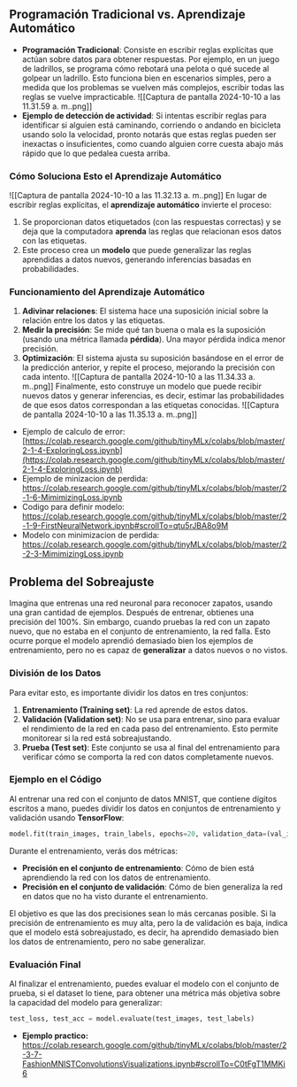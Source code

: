 

## **Programación Tradicional vs. Aprendizaje Automático**
- **Programación Tradicional**: Consiste en escribir reglas explícitas que actúan sobre datos para obtener respuestas. Por ejemplo, en un juego de ladrillos, se programa cómo rebotará una pelota o qué sucede al golpear un ladrillo. Esto funciona bien en escenarios simples, pero a medida que los problemas se vuelven más complejos, escribir todas las reglas se vuelve impracticable.
  ![[Captura de pantalla 2024-10-10 a las 11.31.59 a. m..png]]
- **Ejemplo de detección de actividad**: Si intentas escribir reglas para identificar si alguien está caminando, corriendo o andando en bicicleta usando solo la velocidad, pronto notarás que estas reglas pueden ser inexactas o insuficientes, como cuando alguien corre cuesta abajo más rápido que lo que pedalea cuesta arriba.

### **Cómo Soluciona Esto el Aprendizaje Automático**

![[Captura de pantalla 2024-10-10 a las 11.32.13 a. m..png]]
En lugar de escribir reglas explícitas, el **aprendizaje automático** invierte el proceso:
1. Se proporcionan datos etiquetados (con las respuestas correctas) y se deja que la computadora **aprenda** las reglas que relacionan esos datos con las etiquetas.
2. Este proceso crea un **modelo** que puede generalizar las reglas aprendidas a datos nuevos, generando inferencias basadas en probabilidades.

### **Funcionamiento del Aprendizaje Automático**
1. **Adivinar relaciones**: El sistema hace una suposición inicial sobre la relación entre los datos y las etiquetas.
2. **Medir la precisión**: Se mide qué tan buena o mala es la suposición (usando una métrica llamada **pérdida**). Una mayor pérdida indica menor precisión.
3. **Optimización**: El sistema ajusta su suposición basándose en el error de la predicción anterior, y repite el proceso, mejorando la precisión con cada intento.
![[Captura de pantalla 2024-10-10 a las 11.34.33 a. m..png]]
Finalmente, esto construye un modelo que puede recibir nuevos datos y generar inferencias, es decir, estimar las probabilidades de que esos datos correspondan a las etiquetas conocidas.
![[Captura de pantalla 2024-10-10 a las 11.35.13 a. m..png]]




- Ejemplo de calculo de error: [https://colab.research.google.com/github/tinyMLx/colabs/blob/master/2-1-4-ExploringLoss.ipynb](https://colab.research.google.com/github/tinyMLx/colabs/blob/master/2-1-4-ExploringLoss.ipynb)
- Ejemplo de minizacion de perdida: https://colab.research.google.com/github/tinyMLx/colabs/blob/master/2-1-6-MimimizingLoss.ipynb
- Codigo para definir modelo: https://colab.research.google.com/github/tinyMLx/colabs/blob/master/2-1-9-FirstNeuralNetwork.ipynb#scrollTo=qtu5rJBA8o9M
- Modelo con minimizacion de perdida: https://colab.research.google.com/github/tinyMLx/colabs/blob/master/2-2-3-MimimizingLoss.ipynb







## **Problema del Sobreajuste**
Imagina que entrenas una red neuronal para reconocer zapatos, usando una gran cantidad de ejemplos. Después de entrenar, obtienes una precisión del 100%. Sin embargo, cuando pruebas la red con un zapato nuevo, que no estaba en el conjunto de entrenamiento, la red falla. Esto ocurre porque el modelo aprendió demasiado bien los ejemplos de entrenamiento, pero no es capaz de **generalizar** a datos nuevos o no vistos.

### **División de los Datos**
Para evitar esto, es importante dividir los datos en tres conjuntos:
1. **Entrenamiento (Training set)**: La red aprende de estos datos.
2. **Validación (Validation set)**: No se usa para entrenar, sino para evaluar el rendimiento de la red en cada paso del entrenamiento. Esto permite monitorear si la red está sobreajustando.
3. **Prueba (Test set)**: Este conjunto se usa al final del entrenamiento para verificar cómo se comporta la red con datos completamente nuevos.

### **Ejemplo en el Código**
Al entrenar una red con el conjunto de datos MNIST, que contiene dígitos escritos a mano, puedes dividir los datos en conjuntos de entrenamiento y validación usando **TensorFlow**:

```python
model.fit(train_images, train_labels, epochs=20, validation_data=(val_images, val_labels))
```

Durante el entrenamiento, verás dos métricas:
- **Precisión en el conjunto de entrenamiento**: Cómo de bien está aprendiendo la red con los datos de entrenamiento.
- **Precisión en el conjunto de validación**: Cómo de bien generaliza la red en datos que no ha visto durante el entrenamiento.

El objetivo es que las dos precisiones sean lo más cercanas posible. Si la precisión de entrenamiento es muy alta, pero la de validación es baja, indica que el modelo está sobreajustado, es decir, ha aprendido demasiado bien los datos de entrenamiento, pero no sabe generalizar.

### **Evaluación Final**
Al finalizar el entrenamiento, puedes evaluar el modelo con el conjunto de prueba, si el dataset lo tiene, para obtener una métrica más objetiva sobre la capacidad del modelo para generalizar:

```python
test_loss, test_acc = model.evaluate(test_images, test_labels)
```


- **Ejemplo practico:** https://colab.research.google.com/github/tinyMLx/colabs/blob/master/2-3-7-FashionMNISTConvolutionsVisualizations.ipynb#scrollTo=C0tFgT1MMKi6